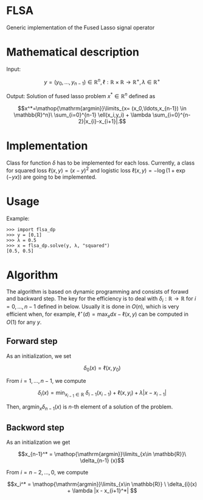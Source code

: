 # FLSA
Generic implementation of the Fused Lasso signal operator 

# Mathematical description
Input: 

$$y = (y_0,\ldots,y_{n-1}) \in \mathbb{R}^n, \ell: \mathbb{R} \times \mathbb{R} \to \mathbb{R}^+ , \lambda \in \mathbb{R}^+$$ 

Output: Solution of fused lasso problem $x^*\in\mathbb{R}^n$ defined as 

$$x^*=\mathop{\mathrm{argmin}}\limits_{x= (x_0,\ldots,x_{n-1}) \in \mathbb{R}^n}\ \sum_{i=0}^{n-1} \ell(x_i,y_i) + \lambda \sum_{i=0}^{n-2}|x_{i}-x_{i+1}|.$$

# Implementation

Class for function $\delta$ has to be implemented for each loss.
Currently, a class for squared loss $\ell(x,y) = (x-y)^2$ and logistic loss $\ell(x,y) = -\log(1+\exp(-yx))$ are going to be implemented.

# Usage
Example:
```
>>> import flsa_dp
>>> y = [0,1]
>>> λ = 0.5
>>> x = flsa_dp.solve(y, λ, "squared")
[0.5, 0.5]
```

# Algorithm
The algorithm is based on dynamic programming and consists of forawd and backward step. 
The key for the efficiency is to deal with $\delta_i:\mathbb{R}\to\mathbb{R}$ for $i=0,\ldots,n-1$ defined in below.
Usually it is done in $O(n)$, which is very efficient when, for example, $\ell^\star (d)=\max_{x} dx-\ell(x,y)$ can be computed in $O(1)$ for any $y$. 

## Forward step
As an initialization, we set 

$$ \delta_0(x) = \ell(x,y_0) $$

From $i=1,\ldots ,n-1$, we compute 

$$\delta_i (x) = \min_{x_{i-1}\in \mathbb{R}}\ \delta_{i-1}(x_{i-1}) + \ell(x,y_{i}) + \lambda |x-x_{i-1}|$$

Then, $\mathop{\mathrm{argmin}}\nolimits_{x} \delta_{n-1}(x)$ is $n$-th element of a solution of the problem.

## Backword step

As an initialization we get

$$x_{n-1}^* = \mathop{\mathrm{argmin}}\limits_{x\in \mathbb{R}}\  \delta_{n-1} (x)$$

From $i=n-2,\ldots,0$, we compute

$$x_i^* = \mathop{\mathrm{argmin}}\limits_{x\in \mathbb{R}} \ \delta_{i}(x) + \lambda |x - x_{i+1}^*| $$
